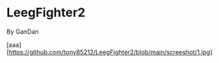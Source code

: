 # LeegFighter2
By GanDan

[aaa][https://github.com/tony85212/LeegFighter2/blob/main/screeshot/1.jpg]
